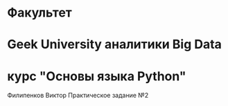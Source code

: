 # Факультет
# Geek University аналитики Big Data
# курс "Основы языка Python"
Филипенков Виктор
Практическое задание №2
